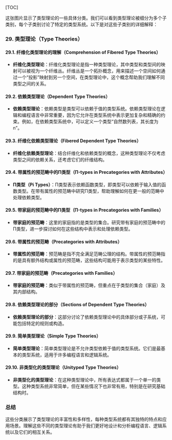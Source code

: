 [TOC]

这张图片显示了类型理论的一些具体分类。我们可以看到类型理论被细分为多个子类别，每个子类别讨论了特定的类型系统。以下是对这些子类别的详细解释：

### 29. 类型理论（Type Theories）

#### 29.1. 纤维化类型理论的理解（Comprehension of Fibered Type Theories）
- **纤维化类型理论**：纤维化类型理论是指一种类型理论，其中类型和类型间的映射可以被视为一个纤维丛。纤维丛是一个拓扑概念，用来描述一个空间如何通过一个“投影”映射到另一个空间，在类型理论中，这个概念帮助我们理解不同类型之间的关系。

#### 29.2. 依赖类型理论（Dependent Type Theories）
- **依赖类型理论**：依赖类型是类型可以依赖于值的类型系统。依赖类型理论在逻辑和编程语言中非常重要，因为它允许在类型系统中表示更加复杂和精确的约束。例如，在依赖类型系统中，可以定义一个类型“自然数列表，其长度为n”。

#### 29.3. 纤维化依赖类型理论（Fibered Dependent Type Theories）
- **纤维化依赖类型理论**：结合纤维化和依赖类型的概念，这种类型理论不仅考虑类型之间的依赖关系，还考虑它们的纤维结构。

#### 29.4. 带属性的预范畴中的Π类型（Π-types in Precategories with Attributes）
- **Π类型（Pi Types）**：Π类型表示依赖函数类型，即类型可以依赖于输入值的函数类型。在带有属性的预范畴中研究Π类型，帮助理解如何在更一般的范畴中处理依赖类型。

#### 29.5. 带家庭的预范畴中的Π类型（Π-types in Precategories with Families）
- **带家庭的预范畴**：这里的家庭指的是类型的集合。研究带有家庭的预范畴中的Π类型，进一步探讨如何在这些结构中表示和处理依赖类型。

#### 29.6. 带属性的预范畴（Precategories with Attributes）
- **带属性的预范畴**：预范畴是指不完全满足范畴公理的结构。带属性的预范畴指的是具有额外结构或属性的预范畴，这些结构可能用于表示类型的某些特性。

#### 29.7. 带家庭的预范畴（Precategories with Families）
- **带家庭的预范畴**：类似于带属性的预范畴，但重点在于类型的集合（家庭）及其内部结构。

#### 29.8. 依赖类型理论的部分（Sections of Dependent Type Theories）
- **依赖类型理论的部分**：这部分讨论了依赖类型理论中的具体部分或子系统，可能包括特定的规则或构造。

#### 29.9. 简单类型理论（Simple Type Theories）
- **简单类型理论**：简单类型理论是不允许类型依赖于值的类型系统。它们是最基本的类型系统，适用于许多编程语言和逻辑系统。

#### 29.10. 非类型化的类型理论（Unityped Type Theories）
- **非类型化的类型理论**：在这种类型理论中，所有表达式都属于一个单一的类型。这种类型系统非常简单，但在某些情况下也非常有用，特别是在研究基础结构时。

### 总结

这些分类展示了类型理论的丰富性和多样性，每种类型系统都有其独特的特点和应用场景。理解这些不同的类型理论有助于我们更好地设计和分析编程语言、逻辑系统以及它们的相互关系。